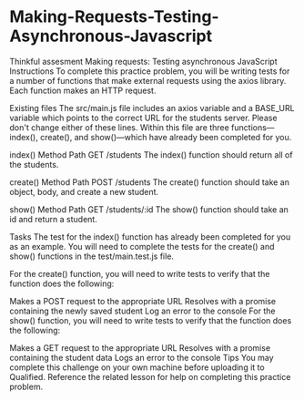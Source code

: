# Making-Requests-Testing-Asynchronous-Javascript
Thinkful assesment
Making requests: Testing asynchronous JavaScript
Instructions
To complete this practice problem, you will be writing tests for a number of functions that make external requests using the axios library. Each function makes an HTTP request.

Existing files
The src/main.js file includes an axios variable and a BASE_URL variable which points to the correct URL for the students server. Please don't change either of these lines. Within this file are three functions—index(), create(), and show()—which have already been completed for you.

index()
Method	Path
GET	/students
The index() function should return all of the students.

create()
Method	Path
POST	/students
The create() function should take an object, body, and create a new student.

show()
Method	Path
GET	/students/:id
The show() function should take an id and return a student.

Tasks
The test for the index() function has already been completed for you as an example. You will need to complete the tests for the create() and show() functions in the test/main.test.js file.

For the create() function, you will need to write tests to verify that the function does the following:

Makes a POST request to the appropriate URL
Resolves with a promise containing the newly saved student
Log an error to the console
For the show() function, you will need to write tests to verify that the function does the following:

Makes a GET request to the appropriate URL
Resolves with a promise containing the student data
Logs an error to the console
Tips
You may complete this challenge on your own machine before uploading it to Qualified.
Reference the related lesson for help on completing this practice problem.
